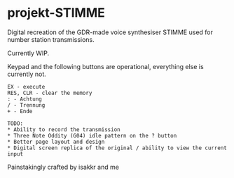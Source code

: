 # projekt-STIMME
Digital recreation of the GDR-made voice synthesiser STIMME used for number station transmissions.

Currently WIP.

Keypad and the following buttons are operational, everything else is currently not.
```
EX - execute
RES, CLR - clear the memory
: - Achtung
/ - Trennung
+ - Ende
```

```
TODO:
* Ability to record the transmission
* Three Note Oddity (G04) idle pattern on the ? button
* Better page layout and design
* Digital screen replica of the original / ability to view the current input
```

Painstakingly crafted by isakkr and me
